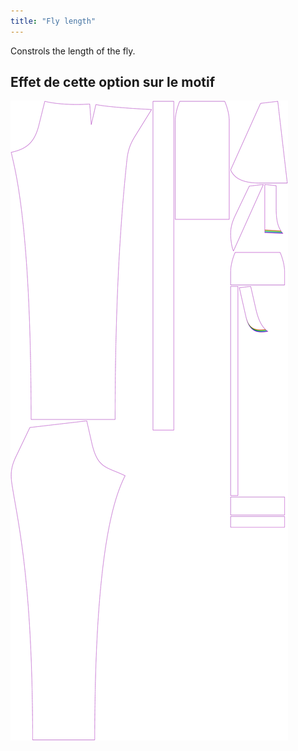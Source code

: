 ```yaml
---
title: "Fly length"
---
```


Constrols the length of the fly.

## Effet de cette option sur le motif

![Cette image montre l'effet de cette option en superposant plusieurs variantes qui ont une valeur différente pour cette option](charlie_flylength_sample.svg "Effet de cette option sur le modèle")
